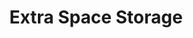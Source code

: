 ---
title: "Extra Space Storage"
url: /long-island-city/extra-space-storage/
shop: storage rental
---